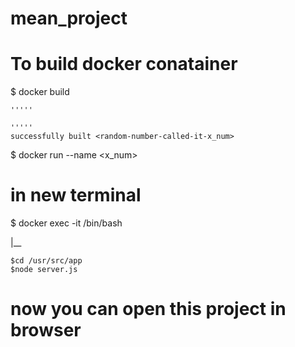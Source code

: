 # mean_project

# To build docker conatainer
$ docker build

    '''''
    
    '''''
    successfully built <random-number-called-it-x_num>
   
$ docker run --name <choose any name> <x_num>

# in new terminal

$ docker exec -it <container-id> /bin/bash

 |__
 
    $cd /usr/src/app
    $node server.js
    
# now you can open this project in browser 
  
